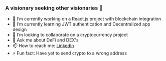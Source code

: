 ### A visionary seeking other visionaries 👀



- 🔭 I’m currently working on a React.js project with blockchain integration
- 🌱 I’m currently learning JWT authentication and Decentralized app design
- 👯 I’m looking to collaborate on a cryptocurrency project
- 💬 Ask me about DeFi and DEX's
- 📫 How to reach me: [LinkedIn](https://www.linkedin.com/in/hakeem-whitmore/)
- ⚡ Fun fact: Have yet to send crypto to a wrong address
 
